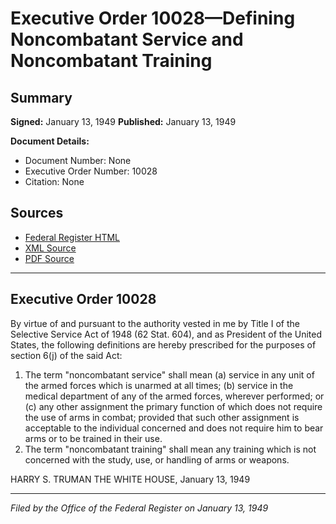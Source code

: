 # Executive Order 10028—Defining Noncombatant Service and Noncombatant Training

## Summary

**Signed:** January 13, 1949
**Published:** January 13, 1949

**Document Details:**
- Document Number: None
- Executive Order Number: 10028
- Citation: None

## Sources
- [Federal Register HTML](https://www.presidency.ucsb.edu/documents/executive-order-10028-defining-noncombatant-service-and-noncombatant-training)
- [XML Source](None)
- [PDF Source](None)

---

## Executive Order 10028

By virtue of and pursuant to the authority vested in me by Title I of the Selective Service Act of 1948 (62 Stat. 604), and as President of the United States, the following definitions are hereby prescribed for the purposes of section 6(j) of the said Act:
1. The term "noncombatant service" shall mean (a) service in any unit of the armed forces which is unarmed at all times; (b) service in the medical department of any of the armed forces, wherever performed; or (c) any other assignment the primary function of which does not require the use of arms in combat; provided that such other assignment is acceptable to the individual concerned and does not require him to bear arms or to be trained in their use.
2. The term "noncombatant training" shall mean any training which is not concerned with the study, use, or handling of arms or weapons.

HARRY S. TRUMAN
THE WHITE HOUSE,
January 13, 1949

---

*Filed by the Office of the Federal Register on January 13, 1949*
